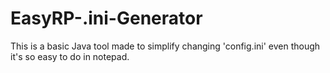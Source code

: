 # EasyRP-.ini-Generator
This is a basic Java tool made to simplify changing 'config.ini' even though it's so easy to do in notepad.
